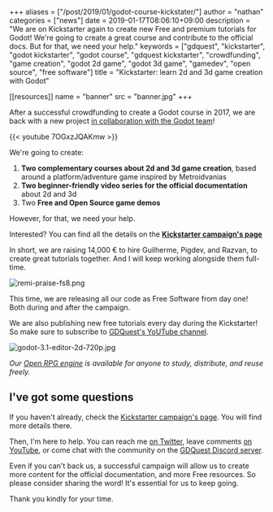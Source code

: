 +++
aliases = ["/post/2019/01/godot-course-kickstater/"]
author = "nathan"
categories = ["news"]
date = 2019-01-17T08:06:10+09:00
description = "We are on Kickstarter again to create new Free and premium tutorials for Godot! We're going to create a great course and contribute to the official docs. But for that, we need your help."
keywords = ["gdquest", "kickstarter", "godot kickstarter", "godot course", "gdquest kickstarter", "crowdfunding", "game creation", "godot 2d game", "godot 3d game", "gamedev", "open source", "free software"]
title = "Kickstarter: learn 2d and 3d game creation with Godot"

[[resources]]
name = "banner"
src = "banner.jpg"
+++


After a successful crowdfunding to create a Godot course in 2017, we are back with a new project [in collaboration with the Godot team](//godotengine.org/article/gdquest-kickstarter-learn-2d-and-3d-game-creation-godot)!

{{< youtube 7OGxzJQAKmw >}}

We're going to create:

1. **Two complementary courses about 2d and 3d game creation**, based around a platform/adventure game inspired by Metroidvanias
2. **Two beginner-friendly video series for the official documentation** about 2d and 3d
3. Two **Free and Open Source game demos**

However, for that, we need your help.

Interested? You can find all the details on the **[Kickstarter campaign's page](//www.kickstarter.com/projects/gdquest/create-your-own-games-with-godot-the-free-game-eng/)**

In short, we are raising 14,000 € to hire Guilherme, Pigdev, and Razvan, to create great tutorials together. And I will keep working alongside them full-time.

![remi-praise-fs8.png](//godotengine.org/storage/app/uploads/public/5c3/ec0/9f4/5c3ec09f493af116306827.png)

This time, we are releasing all our code as Free Software from day one! Both during and after the campaign.

We are also publishing new free tutorials every day during the Kickstarter! So make sure to subscribe to [GDQuest's YoUTube channel](//www.youtube.com/c/gdquest/).

![godot-3.1-editor-2d-720p.jpg](//godotengine.org/storage/app/uploads/public/5c3/ec0/54c/5c3ec054c8931864836227.jpg)

*Our [Open RPG engine](//github.com/GDQuest/godot-open-rpg) is available for anyone to study, distribute, and reuse freely.*

## I've got some questions

If you haven't already, check the [Kickstarter campaign's page](//www.kickstarter.com/projects/gdquest/create-your-own-games-with-godot-the-free-game-eng/). You will find more details there.

Then, I'm here to help. You can reach me [on Twitter](//twitter.com/NathanGDQuest), leave comments [on YouTube](//www.youtube.com/c/gdquest/), or come chat with the community on the [GDQuest Discord server](//discord.gg/CHYVgar).

Even if you can't back us, a successful campaign will allow us to create more content for the official documentation, and more Free resources. So please consider sharing the word! It's essential for us to keep going.

Thank you kindly for your time.
